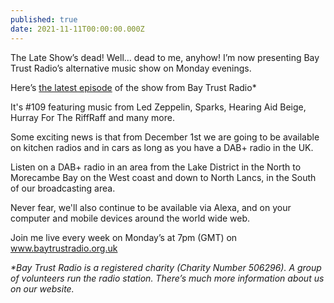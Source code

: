 ```yaml
---
published: true
date: 2021-11-11T00:00:00.000Z
---
```

The Late Show’s dead! Well… dead to me, anyhow! I’m now presenting Bay Trust Radio’s alternative music show on Monday evenings.

Here’s [the latest episode](https://www.mixcloud.com/BayTrustRadio/monday-evening-with-adrian-wilson-9/) of the show from Bay Trust Radio*

 It's #109 featuring music from Led Zeppelin, Sparks, Hearing Aid Beige, Hurray For The RiffRaff and many more.

Some exciting news is that from December 1st we are going to be available on kitchen radios and in cars as long as you have a DAB+ radio in the UK. 

Listen on a DAB+ radio in an area from the Lake District in the North to Morecambe Bay on the West coast and down to North Lancs, in the South of our broadcasting area.

Never fear, we'll also continue to be available via Alexa, and on your computer and mobile devices around the world wide web.

Join me live every week on Monday’s at 7pm (GMT) on www.baytrustradio.org.uk


_*Bay Trust Radio is a registered charity (Charity Number 506296). A group of volunteers run the radio station. There’s much more information about us on our website._
